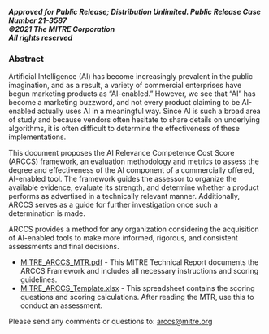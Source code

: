 <b>_Approved for Public Release; Distribution Unlimited. Public Release Case Number 21-3587_</b><br>
<b>_©2021 The MITRE Corporation_</b><br>
<b>_All rights reserved_<br></b>

### Abstract
Artificial Intelligence (AI) has become increasingly prevalent in the public imagination, and as a result, a variety of commercial enterprises have begun marketing products as “AI-enabled.” However, we see that “AI” has become a marketing buzzword, and not every product claiming to be AI-enabled actually uses AI in a meaningful way. Since AI is such a broad area of study and because vendors often hesitate to share details on underlying algorithms, it is often difficult to determine the effectiveness of these implementations.

This document proposes the AI Relevance Competence Cost Score (ARCCS) framework, an evaluation methodology and metrics to assess the degree and effectiveness of the AI component of a commercially offered, AI-enabled tool. The framework guides the assessor to organize the available evidence, evaluate its strength, and determine whether a product performs as advertised in a technically relevant manner. Additionally, ARCCS serves as a guide for further investigation once such a determination is made.

ARCCS provides a method for any organization considering the acquisition of AI-enabled tools to make more informed, rigorous, and consistent assessments and final decisions.

- <a href="https://github.com/mitre/arccs/blob/main/MITRE_ARCCS_MTR.pdf">MITRE_ARCCS_MTR.pdf</a> - This MITRE Technical Report documents the ARCCS Framework and includes all necessary instructions and scoring guidelines.
- <a href="https://github.com/mitre/arccs/blob/main/MITRE_ARCCS_Template.xlsx">MITRE_ARCCS_Template.xlsx</a> - This spreadsheet contains the scoring questions and scoring calculations. After reading the MTR, use this to conduct an assessment.

Please send any comments or questions to: <a href="mailto:arccs@mitre.org">arccs@mitre.org</a>


